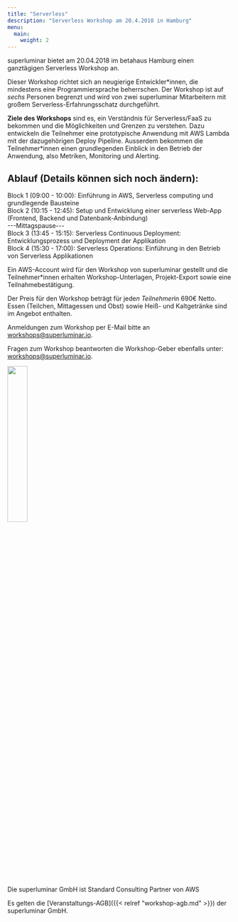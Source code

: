 ```yaml
---
title: "Serverless"
description: "Serverless Workshop am 20.4.2018 in Hamburg"
menu:
  main:
    weight: 2
---
```


superluminar bietet am 20.04.2018 im betahaus Hamburg einen ganztägigen Serverless Workshop an.

Dieser Workshop richtet sich an neugierige Entwickler*innen, die mindestens eine Programmiersprache beherrschen. Der Workshop ist auf *sechs* Personen begrenzt und wird von zwei superluminar Mitarbeitern mit großem Serverless-Erfahrungsschatz durchgeführt.

**Ziele des Workshops** sind es, ein Verständnis für Serverless/FaaS zu bekommen und die Möglichkeiten und Grenzen zu verstehen. Dazu entwickeln die Teilnehmer eine prototypische Anwendung mit AWS Lambda mit der dazugehörigen Deploy Pipeline. Ausserdem bekommen die Teilnehmer*innen einen grundlegenden Einblick in den Betrieb der Anwendung, also Metriken, Monitoring und Alerting.

## Ablauf (Details können sich noch ändern):

Block 1 (09:00 - 10:00): Einführung in AWS, Serverless computing und grundlegende Bausteine<br>
Block 2 (10:15 - 12:45): Setup und Entwicklung einer serverless Web-App (Frontend, Backend und Datenbank-Anbindung)<br>
---Mittagspause---<br>
Block 3 (13:45 - 15:15): Serverless Continuous Deployment: Entwicklungsprozess und Deployment der Applikation<br>
Block 4 (15:30 - 17:00): Serverless Operations: Einführung in den Betrieb von Serverless Applikationen<br>

Ein AWS-Account wird für den Workshop von superluminar gestellt und die Teilnehmer*innen erhalten Workshop-Unterlagen, Projekt-Export sowie eine Teilnahmebestätigung.

Der Preis für den Workshop beträgt für jede*n Teilnehmer*in 690€ Netto.
Essen (Teilchen, Mittagessen und Obst) sowie Heiß- und Kaltgetränke sind im Angebot enthalten. 

Anmeldungen zum Workshop per E-Mail bitte an [workshops@superluminar.io](mailto:workshops@superluminar.io).

Fragen zum Workshop beantworten die Workshop-Geber ebenfalls unter: [workshops@superluminar.io](mailto:workshops@superluminar.io).

<img src="/img/aws-consulting-partner.png	" style="width: 30%"><br>
Die superluminar GmbH ist Standard Consulting Partner von AWS

Es gelten die [Veranstaltungs-AGB]({{< relref "workshop-agb.md" >}}) der superluminar GmbH.
